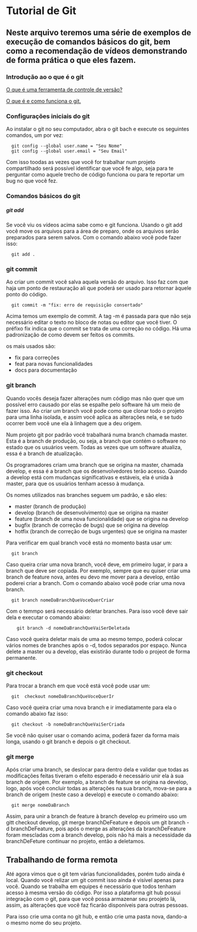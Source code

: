 <h1> Tutorial de Git </h1>

<h2> Neste arquivo teremos uma série de exemplos de execução de comandos básicos do git, bem como a recomendação de vídeos demonstrando de forma prática o que eles fazem. </h2>

<h3> Introdução ao o que é o git </h3>
<p> <a href = "https://www.youtube.com/watch?v=beMnH51P-T4&list=PLmMxPWmzYRGcTabffOwHBORBjtKa2wCXS"> O que é uma ferramenta de controle de versão? </a> </p>
<p> <a href = "https://www.youtube.com/watch?v=s_Jp_ohfBQw&list=PLmMxPWmzYRGcTabffOwHBORBjtKa2wCXS&index=2"> O que é e como funciona o git. </a> </p>

<h3> Configurações iniciais do git </h3>

<p> Ao instalar o git no seu computador, abra o git bach e execute os seguintes comandos, um por vez: </p>

````
  git config --global user.name = "Seu Nome"
  git config --global user.email = "Seu Email"
````

<p> Com isso toodas as vezes que você for trabalhar num projeto compartilhado será possível identificar que você fe algo, seja para te perguntar como aquele trecho de código funciona ou para te reportar um bug no que você fez. </p>

<h3> Comandos básicos do git </h3>

<h5> git add </h5>

<p> Se você viu os vídeos acima sabe como e git funciona. Usando o git add você move os arquivos para a área de preparo, onde os arquivos serão preparados para serem salvos. Com o comando abaixo você pode fazer isso: </p>

````
  git add .
````

<h3> git commit </h3>
<p> Ao criar um commit você salva aquela versão do arquivo. Isso faz com que haja um ponto de restauração ali que poderá ser usado para retornar àquele ponto do código. </p>

````
  git commit -m "fix: erro de requisição consertado"
````
<p> Acima temos um exemplo de commit. A tag -m é passada para que não seja necessário editar o texto no bloco de notas ou editor que você tiver. O préfixo fix indica que o commit se trata de uma correção no código. Há uma padronização de como devem ser feitos os commits. </p>
<p> os mais usados são: </p>
<ul>  
  <li> fix para correções </li>
  <li> feat para novas funcionalidades </li>
  <li> docs para documentação </li>
</ul>

<h3> git branch </h3>

<p> Quando vocês deseja fazer alterações num código mas não quer que um possível erro causado por elas se espalhe pelo software há um meio de fazer isso. Ao criar um branch você pode como que clonar todo o projeto para uma linha isolada, e assim você aplica as alterações nela, e se tudo ocorrer bem você une ela à linhagem que a deu origem.</p>
<p> Num projeto git por padrão você trabalhará numa branch chamada master. Esta é a branch de produção, ou seja, a branch que contém o software no estado que os usuários veem. Todas as vezes que um software atualiza, essa é a branch de atualização. </p>
<p> Os programadores criam uma branch que se origina na master, chamada develop, e essa é a branch que os desenvolvedores terão acesso. Quando a develop está com mudanças significativas e estáveis, ela é unida à master, para que os usuários tenham acesso à mudança. </p>
<p> Os nomes utilizados nas branches  seguem um padrão, e são eles: </p>
<ul>  
  <li> master (branch de produção) </li>
  <li> develop (branch de desenvolvimento) que se origina na master </li>
  <li> feature (branch de uma nova funcionalidade) que se origina na develop </li>
  <li> bugfix (branch de correção de bugs) que se origina na develop </li>
  <li> hotfix (branch de correção de bugs urgentes) que se origina na master </li>
</ul>
<p> Para verificar em qual branch você está no momento basta usar um: </p>

````
  git branch
````

<p> Caso queira criar uma nova branch, você deve, em primeiro lugar, ir para a branch que deve ser copiada. Por exemplo, sempre que eu quiser criar uma branch de feature nova, antes eu devo me mover para a develop, então poderei criar a branch. Com o comando abaixo você pode criar uma nova branch.</p>

````
  git branch nomeDaBranchQueVoceQuerCriar
````

<p> Com o temmpo será necessário deletar branches. Para isso você deve sair dela e executar o comando abaixo: </p>

````
    git branch -d nomeDaBranchQueVaiSerDeletada
````

<p> Caso você queira deletar mais de uma ao mesmo tempo, poderá colocar vários nomes de branches após o -d, todos separados por espaço. Nunca delete a master ou a develop, elas  existirão durante todo o projeot de forma permanente. </p>

<h3> git checkout </h3>
<p> Para trocar a branch em que você está você pode usar um: </p>

````
  git  checkout nomeDaBranchQueVoceQuerIr
````

<p> Caso você queira criar uma nova branch e ir imediatamente para ela o comando abaixo faz isso: </p>

````
  git checkout -b nomeDaBranchQueVaiSerCriada
````

<p> Se você não quiser usar o comando acima, poderá fazer da forma mais longa, usando o git branch e depois o git checkout. </p>

<h3> git merge </h3>

<p> Após criar uma branch, se deslocar para dentro dela e validar que todas as modificações feitas tiveram o efeito esperado é necessário unir ela à sua branch de origem. Por exemplo, a branch de feature se origina na develop, logo, após você concluir todas as alterações na sua branch, mova-se para a branch de origem (neste caso a develop) e execute o comando abaixo: </p>

````
  git merge nomeDaBranch
````

<p> Assim, para unir a branch de feature à branch develop eu primeiro uso um gitt checkout develop, git merge branchDeFeature e depois um git branch -d branchDeFeature, pois após o merge as alterações da branchDeFeature foram mescladas com a branch develop, pois não há mais a necessidade da branchDeFeture continuar no projeto, então a deletamos.  </p>

<h2> Trabalhando de forma remota </h2>

<p> Até agora vimos que o git tem várias funcionalidades, porém tudo ainda é local. Quando você relizar um git commit isso ainda é visível apenas para você.  Quando se trabalha em equipes é necessário que todos tenham acesso à mesma versão do código. Por isso a plataforma git hub possui integração com o git, para que você possa armazenar seu proojeto lá, assim, as alterações que você  faz ficarão disponíveis para outras pessoas. </p>
<p> Para isso crie uma conta no git hub, e então crie uma pasta nova, dando-a o mesmo nome do seu projeto. </p>
